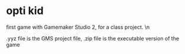 # opti kid

first game with Gamemaker Studio 2, for a class project. \n

.yyz file is the GMS project file, .zip file is the executable version of the game
